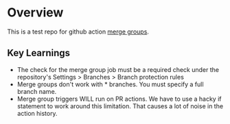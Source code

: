 # Overview

This is a test repo for github action [merge groups](https://docs.github.com/en/repositories/configuring-branches-and-merges-in-your-repository/configuring-pull-request-merges/managing-a-merge-queue#triggering-merge-group-checks-with-github-actions).

## Key Learnings

- The check for the merge group job must be a required check under the repository's
Settings > Branches > Branch protection rules
- Merge groups don't work with * branches. You must specify a full branch name.
- Merge group triggers WILL run on PR actions. We have to use a hacky if statement to work around this limitation. That causes a lot of noise in the action history.